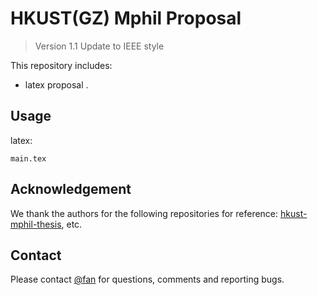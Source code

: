 # HKUST(GZ) Mphil Proposal



> Version 1.1
> Update to IEEE style

This repository includes:
- latex proposal .



## Usage

latex:
```
main.tex

```




## Acknowledgement
We thank the authors for the following repositories for  reference:
[hkust-mphil-thesis](https://github.com/wenbinf/hkust-mphil-thesis), etc.

## Contact
Please contact [@fan](https://github.com/luckyfan-cs) for questions, comments and reporting bugs.
